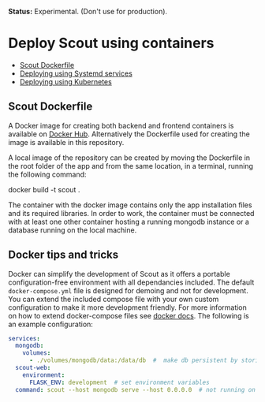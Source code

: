 __Status:__ Experimental. (Don't use for production).

# Deploy Scout using containers

* [ Scout Dockerfile ](#docker)
* [ Deploying using Systemd services ](./systemd.md)
* [ Deploying using Kubernetes ](./kubernetes.md)


<a name="docker"></a>
## Scout Dockerfile

A Docker image for creating both backend and frontend containers is available on [Docker Hub](https://hub.docker.com/repository/docker/clinicalgenomics/scout). Alternatively the Dockerfile used for creating the image is available in this repository.

A local image of the repository can be created by moving the Dockerfile in the root folder of the app and from the same location, in a terminal, running the following command:

docker build -t scout .

The container with the docker image contains only the app installation files and its required libraries. In order to work, the container must be connected with at least one other container hosting a running mongodb instance or a database running on the local machine.


## Docker tips and tricks

Docker can simplify the development of Scout as it offers a portable configuration-free environment with all dependancies included. The default `docker-compose.yml` file is designed for demoing and not for development. You can extend the included compose file with your own custom configuration to make it more development friendly. For more information on how to extend docker-compose files see [docker docs](https://docs.docker.com/compose/extends/). The following is an example configuration:

``` yaml
services:
  mongodb:
    volumes:
      - ./volumes/mongodb/data:/data/db  #  make db persistent by storing data on host file system
  scout-web:
    environment:
      FLASK_ENV: development  # set environment variables
  command: scout --host mongodb serve --host 0.0.0.0  # not running on demo db
```
